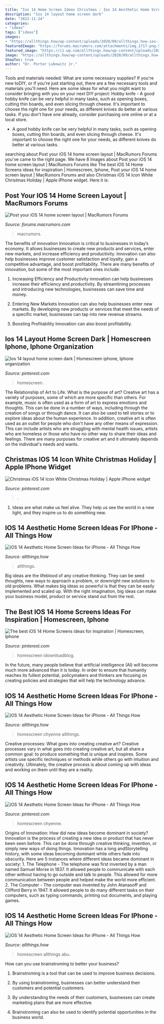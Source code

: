 ```yaml
---
title: "Ios 14 Home Screen Ideas Christmas : Ios 14 Aesthetic Home Screen Ideas For Iphone"
description: "Ios 14 layout home screen dark"
date: "2022-11-24"
categories:
- "ideas"
tags: ["ideas"]
images:
- "https://allthings.how/wp-content/uploads/2020/09/allthings.how-ios-14-aesthetic-ideas-for-iphone-and-ipad-eitao2bu4aajwre.jpg"
featuredImage: "https://forums.macrumors.com/attachments/img_1717-png.926226/"
featured_image: "https://i1.wp.com/allthings.how/wp-content/uploads/2020/09/allthings.how-ios-14-aesthetic-ideas-for-iphone-and-ipad-eirl70ouwaiuwow.jpg?resize=828%2C1792&amp;ssl=1"
image: "https://allthings.how/wp-content/uploads/2020/09/allthings.how-ios-14-aesthetic-ideas-for-iphone-and-ipad-eitao2bu4aajwre.jpg"
ShowToc: true
author: "Dr. Porter Lubowitz Jr."
---
```



Tools and materials needed: What are some necessary supplies?
If you're new toDIY, or if you're just starting out, there are a few necessary tools and materials you'll need. Here are some ideas for what you might want to consider bringing with you on your next DIY project:
Hobby knife - A good hobby knife can be very helpful in many tasks, such as opening boxes, cutting thin boards, and even slicing through cheese. It's important to choose the right one for your needs, as different knives do better at various tasks. If you don't have one already, consider purchasing one online or at a local store.

- A good hobby knife can be very helpful in many tasks, such as opening boxes, cutting thin boards, and even slicing through cheese. It's important to choose the right one for your needs, as different knives do better at various tasks.

	

		
searching about Post your iOS 14 home screen layout | MacRumors Forums you've came to the right page. We have 8 Images about Post your iOS 14 home screen layout | MacRumors Forums like The best iOS 14 Home Screens ideas for inspiration | Homescreen, Iphone, Post your iOS 14 home screen layout | MacRumors Forums and also Christmas iOS 14 Icon White Christmas Holiday | Apple iPhone widget. Here it is:
		
    
## Post Your IOS 14 Home Screen Layout | MacRumors Forums

<img loading=lazy src="https://forums.macrumors.com/attachments/img_1717-png.926226/" onerror="this.onerror=null;this.src='https://tse4.mm.bing.net/th?id=OIP.oZLNLmsqEa9V8O7tcH6qoAHaQA&amp;pid=15.1';" alt="Post your iOS 14 home screen layout | MacRumors Forums">

_Source: forums.macrumors.com_

>macrumors. 

	

The benefits of innovation
Innovation is critical to businesses in today’s economy. It allows businesses to create new products and services, enter new markets, and increase efficiency and productivity. Innovation can also help businesses improve customer satisfaction and loyalty, gain a competitive advantage, and boost profitability.
There are many benefits of innovation, but some of the most important ones include:

1. Increasing Efficiency and Productivity
innovation can help businesses increase their efficiency and productivity. By streamlining processes and introducing new technologies, businesses can save time and money.

2. Entering New Markets
Innovation can also help businesses enter new markets. By developing new products or services that meet the needs of a specific market, businesses can tap into new revenue streams.

3. Boosting Profitability
Innovation can also boost profitability.

    
## Ios 14 Layout Home Screen Dark | Homescreen Iphone, Iphone Organization

<img loading=lazy src="https://i.pinimg.com/originals/10/ed/e0/10ede08e45c00f81ea12dd9dfb99fe40.jpg" onerror="this.onerror=null;this.src='https://tse3.mm.bing.net/th?id=OIP.P4CRaSpl7l6QF87C6oC4SwHaQA&amp;pid=15.1';" alt="Ios 14 layout home screen dark | Homescreen iphone, Iphone organization">

_Source: pinterest.com_

>homescreen. 

	

The Relationship of Art to Life: What is the purpose of art?
Creative art has a variety of purposes, some of which are more specific than others. For example, music is often used as a form of art to express emotions and thoughts. This can be done in a number of ways, including through the creation of songs or through dance. It can also be used to tell stories or to explore ideas about the human experience. In addition, creative art is often used as an outlet for people who don't have any other means of expression. This can include artists who are struggling with mental health issues, artists who are homeless or those who have no other way to share their ideas and feelings. There are many purposes for creative art and it ultimately depends on the individual's needs and wants.

    
## Christmas IOS 14 Icon White Christmas Holiday | Apple IPhone Widget

<img loading=lazy src="https://i.pinimg.com/736x/2a/da/c3/2adac3a96129c7dbd23a3c6f34cdd53d.jpg" onerror="this.onerror=null;this.src='https://tse1.mm.bing.net/th?id=OIP.ZSLCp2AadaeTG_yhiaT2wQHaF7&amp;pid=15.1';" alt="Christmas iOS 14 Icon White Christmas Holiday | Apple iPhone widget">

_Source: pinterest.com_

>. 

	

1. Ideas are what make us feel alive. They help us see the world in a new light, and they inspire us to do something new.

    
## IOS 14 Aesthetic Home Screen Ideas For IPhone - All Things How

<img loading=lazy src="https://i1.wp.com/allthings.how/wp-content/uploads/2020/09/allthings.how-ios-14-aesthetic-ideas-for-iphone-and-ipad-eirl70ouwaiuwow.jpg?resize=828%2C1792&amp;ssl=1" onerror="this.onerror=null;this.src='https://tse3.mm.bing.net/th?id=OIP.mg2AdGBInUnQj8aGq-WCtwHaQB&amp;pid=15.1';" alt="iOS 14 Aesthetic Home Screen Ideas for iPhone - All Things How">

_Source: allthings.how_

>allthings. 

	

Big ideas are the lifeblood of any creative thinking. They can be seed thoughts, new ways to approach a problem, or downright new solutions to old problems. What makes big ideas so powerful is that they can be easily implemented and scaled up. With the right imagination, big ideas can make your business model, product or service stand out from the rest.

    
## The Best IOS 14 Home Screens Ideas For Inspiration | Homescreen, Iphone

<img loading=lazy src="https://i.pinimg.com/originals/37/27/60/372760ab465f6edc3e6b937d5e92a2cf.jpg" onerror="this.onerror=null;this.src='https://tse3.mm.bing.net/th?id=OIP.k8Vg_7Acsf3svNIllxHoKgHaQC&amp;pid=15.1';" alt="The best iOS 14 Home Screens ideas for inspiration | Homescreen, Iphone">

_Source: pinterest.com_

>homescreen idownloadblog. 

	

In the future, many people believe that artificial intelligence (AI) will become much more advanced than it is today. In order to ensure that humanity reaches its fullest potential, policymakers and thinkers are focusing on creating policies and strategies that will help the technology advance.

    
## IOS 14 Aesthetic Home Screen Ideas For IPhone - All Things How

<img loading=lazy src="https://allthings.how/wp-content/uploads/2020/09/allthings.how-ios-14-aesthetic-ideas-for-iphone-and-ipad-eitao2bu4aajwre.jpg" onerror="this.onerror=null;this.src='https://tse2.mm.bing.net/th?id=OIP.5Mc_WK67L2xwKBlk0KhiYQHaQC&amp;pid=15.1';" alt="iOS 14 Aesthetic Home Screen Ideas for iPhone - All Things How">

_Source: allthings.how_

>homescreen chyenne allthings. 

	

Creative processes: What goes into creating creative art?
Creative processes vary in what goes into creating creative art, but all share a common goal: to produce something that is unique and inspires. Some artists use specific techniques or methods while others go with intuition and creativity. Ultimately, the creative process is about coming up with ideas and working on them until they are a reality.

    
## IOS 14 Aesthetic Home Screen Ideas For IPhone - All Things How

<img loading=lazy src="https://i.pinimg.com/736x/c9/3f/de/c93fde4f81cea0b775f9f25d83d83403.jpg" onerror="this.onerror=null;this.src='https://tse2.mm.bing.net/th?id=OIP.bSiRMGH1IDDEtBs4teHy9QHaQB&amp;pid=15.1';" alt="iOS 14 Aesthetic Home Screen Ideas for iPhone - All Things How">

_Source: pinterest.com_

>homescreen chyenne. 

	

Origins of Innovation: How did new ideas become dominant in society?
Innovation is the process of creating a new idea or product that has never been seen before. This can be done through creative thinking, invention, or simply new ways of doing things. Innovation has a long andStorytelling history, with some ideas becoming dominant while others fade into obscurity. Here are 5 instances where different ideas became dominant in society: 1. The Telephone - The telephone was first invented by a man named Samuel Morse in 1837. It allowed people to communicate with each other without having to go outside and talk to people. This allowed for more communication between people and helped make the world more efficient. 2. The Computer - The computer was invented by John Atanasoff and Clifford Berry in 1947. It allowed people to do many different tasks on their computers, such as typing commands, printing out documents, and playing games.

    
## IOS 14 Aesthetic Home Screen Ideas For IPhone - All Things How

<img loading=lazy src="https://allthings.how/wp-content/uploads/2020/09/allthings.how-ios-14-aesthetic-ideas-for-iphone-and-ipad-eiqkhchx0aapf6j.jpg" onerror="this.onerror=null;this.src='https://tse2.mm.bing.net/th?id=OIP.J2l_4Tf-AVy3BfzHwfQKnQHaM2&amp;pid=15.1';" alt="iOS 14 Aesthetic Home Screen Ideas for iPhone - All Things How">

_Source: allthings.how_

>homescreen allthings abu. 

	

How can you use brainstroming to better your business?
1. Brainstroming is a tool that can be used to improve business decisions.
2. By using brainstroming, businesses can better understand their customers and potential customers.

3. By understanding the needs of their customers, businesses can create marketing plans that are more effective.

4. Brainstroming can also be used to identify potential opportunities in the business world.

